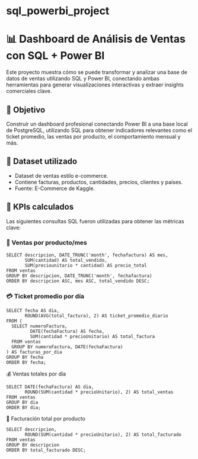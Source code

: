 # sql_powerbi_project

# 📊 Dashboard de Análisis de Ventas con SQL + Power BI
Este proyecto muestra cómo se puede transformar y analizar una base de datos de ventas utilizando SQL y Power BI, conectando ambas herramientas para generar visualizaciones interactivas y extraer insights comerciales clave.

## 🧠 Objetivo
Construir un dashboard profesional conectando Power BI a una base local de PostgreSQL, utilizando SQL para obtener indicadores relevantes como el ticket promedio, las ventas por producto, el comportamiento mensual y más.

## 📂 Dataset utilizado
- Dataset de ventas estilo e-commerce.
- Contiene facturas, productos, cantidades, precios, clientes y países.
- Fuente: E-Commerce de Kaggle.

## 🧪 KPIs calculados
Las siguientes consultas SQL fueron utilizadas para obtener las métricas clave:

### 📅 Ventas por producto/mes
```
SELECT descripcion, DATE_TRUNC('month', fechafactura) AS mes,
       SUM(cantidad) AS total_vendido,
       SUM(preciounitario * cantidad) AS precio_total
FROM ventas
GROUP BY descripcion, DATE_TRUNC('month', fechafactura)
ORDER BY descripcion ASC, mes ASC, total_vendido DESC;
```

### 💳 Ticket promedio por día
```
SELECT fecha AS dia,
       ROUND(AVG(total_factura), 2) AS ticket_promedio_diario
FROM (
  SELECT numeroFactura,
         DATE(fechaFactura) AS fecha,
         SUM(cantidad * precioUnitario) AS total_factura
  FROM ventas
  GROUP BY numeroFactura, DATE(fechaFactura)
) AS facturas_por_dia
GROUP BY fecha
ORDER BY fecha;
```

💰 Ventas totales por día
```
SELECT DATE(fechaFactura) AS dia,
       ROUND(SUM(cantidad * precioUnitario), 2) AS total_ventas
FROM ventas
GROUP BY dia
ORDER BY dia;
```

🧾 Facturación total por producto
```
SELECT descripcion,
       ROUND(SUM(cantidad * precioUnitario), 2) AS total_facturado
FROM ventas
GROUP BY descripcion
ORDER BY total_facturado DESC;
```
